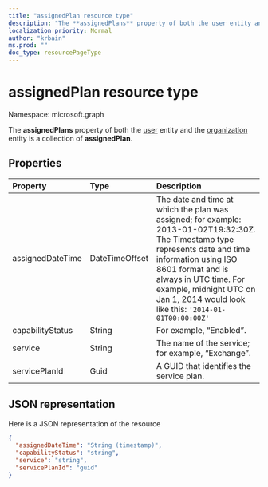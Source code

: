```yaml
---
title: "assignedPlan resource type"
description: "The **assignedPlans** property of both the user entity and the organization entity is a collection of **assignedPlan**."
localization_priority: Normal
author: "krbain"
ms.prod: ""
doc_type: resourcePageType
---
```


# assignedPlan resource type

Namespace: microsoft.graph

The **assignedPlans** property of both the [user](user.md) entity and the [organization](organization.md) entity is a collection of **assignedPlan**.


## Properties
| Property	   | Type	|Description|
|:---------------|:--------|:----------|
|assignedDateTime|DateTimeOffset|The date and time at which the plan was assigned; for example: 2013-01-02T19:32:30Z. The Timestamp type represents date and time information using ISO 8601 format and is always in UTC time. For example, midnight UTC on Jan 1, 2014 would look like this: `'2014-01-01T00:00:00Z'`|
|capabilityStatus|String|For example, “Enabled”.|
|service|String|The name of the service; for example, “Exchange”.|
|servicePlanId|Guid|A GUID that identifies the service plan.|

## JSON representation

Here is a JSON representation of the resource

<!-- {
  "blockType": "resource",
  "optionalProperties": [

  ],
  "@odata.type": "microsoft.graph.assignedPlan"
}-->

```json
{
  "assignedDateTime": "String (timestamp)",
  "capabilityStatus": "string",
  "service": "string",
  "servicePlanId": "guid"
}

```

<!-- uuid: 8fcb5dbc-d5aa-4681-8e31-b001d5168d79
2015-10-25 14:57:30 UTC -->
<!-- {
  "type": "#page.annotation",
  "description": "assignedPlan resource",
  "keywords": "",
  "section": "documentation",
  "tocPath": ""
}-->
